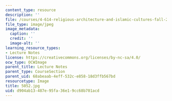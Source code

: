 ```yaml
---
content_type: resource
description: ''
file: /courses/4-614-religious-architecture-and-islamic-cultures-fall-2002/d904ab13487e95fa36e19cc68b701acd_5052.jpg
file_type: image/jpeg
image_metadata:
  caption: ''
  credit: ''
  image-alt: ''
learning_resource_types:
- Lecture Notes
license: https://creativecommons.org/licenses/by-nc-sa/4.0/
ocw_type: OCWImage
parent_title: Lecture Notes
parent_type: CourseSection
parent_uid: 68abeaab-4eff-532c-e858-18d3ffb567bd
resourcetype: Image
title: 5052.jpg
uid: d904ab13-487e-95fa-36e1-9cc68b701acd
---
```

